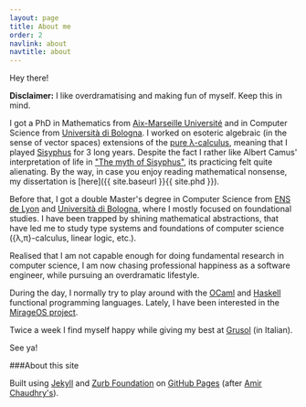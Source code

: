 ```yaml
---
layout: page
title: About me
order: 2
navlink: about
navtitle: about
---
```


Hey there!

<p class="message"><strong>Disclaimer:</strong> I like overdramatising and
making fun of myself. Keep this in mind.</p>

I got a PhD in Mathematics from [Aix-Marseille
Université](http://www.univ-amu.fr/) and in Computer Science from
[Università di Bologna](http://www.unibo.it/). I worked on esoteric
algebraic (in the sense of vector spaces) extensions of the [pure
&#x3BB;-calculus](http://en.wikipedia.org/wiki/Lambda_calculus), meaning
that I played [Sisyphus](http://en.wikipedia.org/wiki/Sisyphus) for 3 long
years. Despite the fact I rather like Albert Camus' interpretation of life
in ["The myth of
Sisyphus"](http://en.wikipedia.org/wiki/The_Myth_of_Sisyphus), its
practicing felt quite alienating. By the way, in case you enjoy reading
mathematical nonsense, my dissertation is [here]({{ site.baseurl }}{{ site.phd }}).

Before that, I got a double Master's degree in Computer Science from [ENS
de Lyon](http://www.ens-lyon.eu/) and [Università di
Bologna](http://www.unibo.it/), where I mostly focused on foundational
studies. I have been trapped by shining mathematical abstractions, that
have led me to study type systems and foundations of computer science
({&#x3BB;,&pi;}-calculus, linear logic, etc.).

Realised that I am not capable enough for doing fundamental research in
computer science, I am now chasing professional happiness as a software
engineer, while pursuing an overdramatic lifestyle.

During the day, I normally try to play around with the
[OCaml](http://www.ocaml.org/) and [Haskell](http://www.haskell.org/)
functional programming languages. Lately, I have been interested in the
[MirageOS project](http://openmirage.org/).

Twice a week I find myself happy while giving my best at
[Grusol](http://grusol.it/) (in Italian).

See ya!

###About this site

Built using [Jekyll](http://jekyllrb.com) and [Zurb
Foundation](http://foundation.zurb.com) on [GitHub
Pages](http://pages.github.com) (after [Amir Chaudhry's](http://amirchaudhry.com)).
